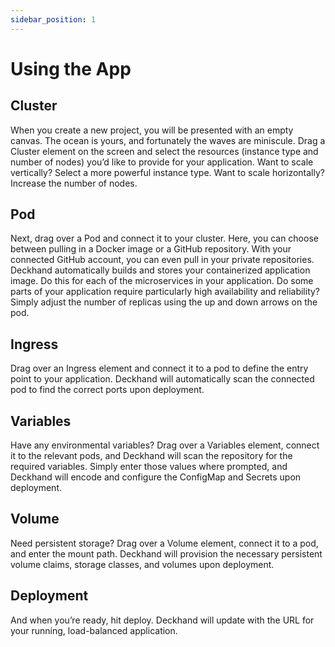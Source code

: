 ```yaml
---
sidebar_position: 1
---
```


# Using the App

## Cluster

When you create a new project, you will be presented with an empty canvas. The ocean is yours, and fortunately the waves are miniscule. Drag a Cluster element on the screen and select the resources (instance type and number of nodes) you’d like to provide for your application. Want to scale vertically? Select a more powerful instance type. Want to scale horizontally? Increase the number of nodes.

## Pod

Next, drag over a Pod and connect it to your cluster. Here, you can choose between pulling in a Docker image or a GitHub repository. With your connected GitHub account, you can even pull in your private repositories. Deckhand automatically builds and stores your containerized application image. Do this for each of the microservices in your application. Do some parts of your application require particularly high availability and reliability? Simply adjust the number of replicas using the up and down arrows on the pod.

## Ingress

Drag over an Ingress element and connect it to a pod to define the entry point to your application. Deckhand will automatically scan the connected pod to find the correct ports upon deployment.

## Variables

Have any environmental variables? Drag over a Variables element, connect it to the relevant pods, and Deckhand will scan the repository for the required variables. Simply enter those values where prompted, and Deckhand will encode and configure the ConfigMap and Secrets upon deployment.

## Volume

Need persistent storage? Drag over a Volume element, connect it to a pod, and enter the mount path. Deckhand will provision the necessary persistent volume claims, storage classes, and volumes upon deployment.

## Deployment

And when you’re ready, hit deploy. Deckhand will update with the URL for your running, load-balanced application.
